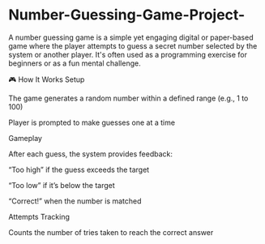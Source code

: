 # Number-Guessing-Game-Project-

A number guessing game is a simple yet engaging digital or paper-based game where the player attempts to guess a secret number selected by the system or another player. It's often used as a programming exercise for beginners or as a fun mental challenge.

🎮 How It Works
Setup

The game generates a random number within a defined range (e.g., 1 to 100)

Player is prompted to make guesses one at a time

Gameplay

After each guess, the system provides feedback:

“Too high” if the guess exceeds the target

“Too low” if it’s below the target

“Correct!” when the number is matched

Attempts Tracking

Counts the number of tries taken to reach the correct answer

